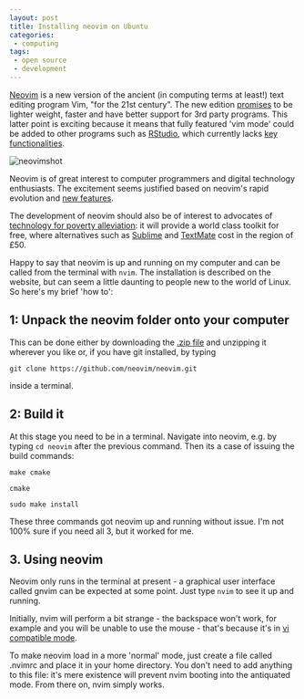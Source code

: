 ```yaml
---
layout: post
title: Installing neovim on Ubuntu
categories:
 - computing
tags:
 - open source
 - development
---
```


[Neovim](https://github.com/neovim/neovim) is a new version of
the ancient (in computing terms at least!) text editing program Vim,
"for the 21st century". The new edition [promises](https://www.bountysource.com/teams/neovim/fundraiser)
to be lighter weight, faster and have better support for 3rd party programs. This latter point is exciting
because it means that fully featured 'vim mode' could be
added to other programs such as [RStudio](http://www.rstudio.com/),
which currently lacks [key functionalities](https://support.rstudio.com/hc/communities/public/questions/200879313-Better-vim-mode?locale=en-us).

![neovimshot](http://dl.dropboxusercontent.com/u/15008199/Images-2-share/nvim.png)

<!--more-->

Neovim is of great interest to computer programmers and digital technology
enthusiasts. The excitement seems justified based on neovim's rapid evolution
and [new
features](http://www.reddit.com/r/vim/comments/22kemc/cool_progress_on_neovim/).

The development of neovim should also be of interest to
advocates of [technology for poverty alleviation](http://en.wikibooks.org/wiki/Information_and_Communication_Technologies_for_Poverty_Alleviation): it will provide
a world class toolkit for free, where alternatives such as
[Sublime](http://www.sublimetext.com/)
and [TextMate](http://license.macromates.com/) cost
in the region of £50.

Happy to say that neovim is up and running on my computer
and can be called from the terminal with `nvim`.
The installation is described on the website, but can seem a little daunting to
people new to the world of Linux. So here's my brief 'how to':

## 1: Unpack the neovim folder onto your computer

This can be done either by downloading the [.zip
file](https://github.com/neovim/neovim/archive/master.zip) and unzipping it
wherever you like or, if you have git installed, by typing

`git clone https://github.com/neovim/neovim.git`

inside a terminal.

## 2: Build it

At this stage you need to be in a terminal. Navigate into
neovim, e.g. by typing `cd neovim` after the previous command.
Then its a case of issuing the build commands:

`make cmake`

`cmake`

`sudo make install`

These three commands got neovim up and running without issue.
I'm not 100% sure if you need all 3, but it worked for me.

## 3. Using neovim

Neovim only runs in the terminal at present - a graphical user interface
called gnvim can be expected at some point. Just type `nvim` to see it up
and running.

Initially, nvim will perform a bit strange - the backspace won't work, for
example and you will be unable to use the mouse - that's because it's in
[vi compatible
mode](http://superuser.com/questions/543317/what-is-compatible-mode-in-vim).

To make neovim load in a more 'normal' mode, just create a file
called .nvimrc and place it in your home directory. You don't need to add
anything to this file: it's mere existence will prevent nvim booting into the
antiquated mode. From there on, nvim simply works.

